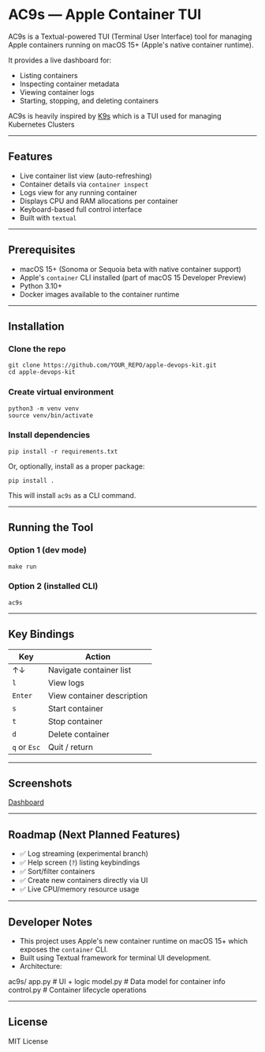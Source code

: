 # AC9s — Apple Container TUI

AC9s is a Textual-powered TUI (Terminal User Interface) tool for managing Apple containers running on macOS 15+ (Apple's native container runtime).

It provides a live dashboard for:

- Listing containers
- Inspecting container metadata
- Viewing container logs
- Starting, stopping, and deleting containers

AC9s is heavily inspired by [K9s](https://k9scli.io/) which is a TUI used for managing Kubernetes Clusters

---

## Features

- Live container list view (auto-refreshing)
- Container details via `container inspect`
- Logs view for any running container
- Displays CPU and RAM allocations per container
- Keyboard-based full control interface
- Built with `textual`

---

## Prerequisites

- macOS 15+ (Sonoma or Sequoia beta with native container support)
- Apple's `container` CLI installed (part of macOS 15 Developer Preview)
- Python 3.10+
- Docker images available to the container runtime

---

## Installation

### Clone the repo
```
git clone https://github.com/YOUR_REPO/apple-devops-kit.git
cd apple-devops-kit
```
### Create virtual environment
```
python3 -m venv venv
source venv/bin/activate
```
### Install dependencies
```
pip install -r requirements.txt
```
Or, optionally, install as a proper package:
```
pip install .
```
This will install `ac9s` as a CLI command.

---

## Running the Tool

### Option 1 (dev mode)
```
make run
```
### Option 2 (installed CLI)
```
ac9s
```
---

## Key Bindings

| Key | Action            |
|-----|--------------------|
| ↑↓  | Navigate container list |
| `l` | View logs          |
| `Enter` | View container description |
| `s` | Start container    |
| `t` | Stop container     |
| `d` | Delete container   |
| `q` or `Esc` | Quit / return |

---

## Screenshots

[Dashboard](img/Dashboard.png)

---

## Roadmap (Next Planned Features)

- ✅ Log streaming (experimental branch)
- ✅ Help screen (`?`) listing keybindings
- ✅ Sort/filter containers
- ✅ Create new containers directly via UI
- ✅ Live CPU/memory resource usage

---

## Developer Notes

- This project uses Apple's new container runtime on macOS 15+ which exposes the `container` CLI.
- Built using Textual framework for terminal UI development.
- Architecture:

ac9s/
  app.py        # UI + logic
  model.py      # Data model for container info
  control.py    # Container lifecycle operations

---

## License

MIT License

